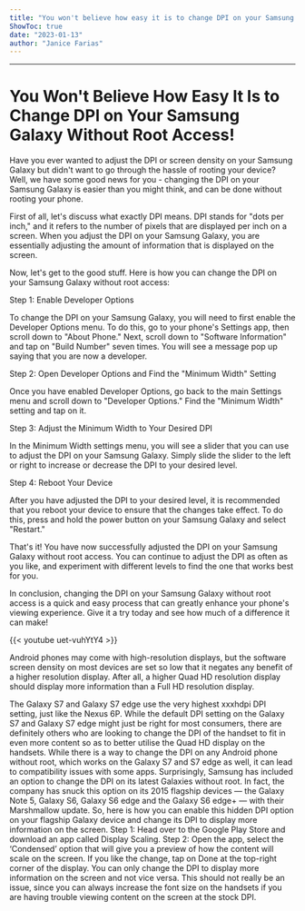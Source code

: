 ```yaml
---
title: "You won't believe how easy it is to change DPI on your Samsung Galaxy without root access!"
ShowToc: true 
date: "2023-01-13"
author: "Janice Farias"
---
```

*****
# You Won't Believe How Easy It Is to Change DPI on Your Samsung Galaxy Without Root Access!

Have you ever wanted to adjust the DPI or screen density on your Samsung Galaxy but didn't want to go through the hassle of rooting your device? Well, we have some good news for you - changing the DPI on your Samsung Galaxy is easier than you might think, and can be done without rooting your phone.

First of all, let's discuss what exactly DPI means. DPI stands for "dots per inch," and it refers to the number of pixels that are displayed per inch on a screen. When you adjust the DPI on your Samsung Galaxy, you are essentially adjusting the amount of information that is displayed on the screen.

Now, let's get to the good stuff. Here is how you can change the DPI on your Samsung Galaxy without root access:

Step 1: Enable Developer Options

To change the DPI on your Samsung Galaxy, you will need to first enable the Developer Options menu. To do this, go to your phone's Settings app, then scroll down to "About Phone." Next, scroll down to "Software Information" and tap on "Build Number" seven times. You will see a message pop up saying that you are now a developer.

Step 2: Open Developer Options and Find the "Minimum Width" Setting

Once you have enabled Developer Options, go back to the main Settings menu and scroll down to "Developer Options." Find the "Minimum Width" setting and tap on it.

Step 3: Adjust the Minimum Width to Your Desired DPI

In the Minimum Width settings menu, you will see a slider that you can use to adjust the DPI on your Samsung Galaxy. Simply slide the slider to the left or right to increase or decrease the DPI to your desired level.

Step 4: Reboot Your Device

After you have adjusted the DPI to your desired level, it is recommended that you reboot your device to ensure that the changes take effect. To do this, press and hold the power button on your Samsung Galaxy and select "Restart."

That's it! You have now successfully adjusted the DPI on your Samsung Galaxy without root access. You can continue to adjust the DPI as often as you like, and experiment with different levels to find the one that works best for you.

In conclusion, changing the DPI on your Samsung Galaxy without root access is a quick and easy process that can greatly enhance your phone's viewing experience. Give it a try today and see how much of a difference it can make!

{{< youtube uet-vuhYtY4 >}} 



Android phones may come with high-resolution displays, but the software screen density on most devices are set so low that it negates any benefit of a higher resolution display. After all, a higher Quad HD resolution display should display more information than a Full HD resolution display.

The Galaxy S7 and Galaxy S7 edge use the very highest xxxhdpi DPI setting, just like the Nexus 6P. While the default DPI setting on the Galaxy S7 and Galaxy S7 edge might just be right for most consumers, there are definitely others who are looking to change the DPI of the handset to fit in even more content so as to better utilise the Quad HD display on the handsets.
While there is a way to change the DPI on any Android phone without root, which works on the Galaxy S7 and S7 edge as well, it can lead to compatibility issues with some apps. Surprisingly, Samsung has included an option to change the DPI on its latest Galaxies without root. In fact, the company has snuck this option on its 2015 flagship devices — the Galaxy Note 5, Galaxy S6, Galaxy S6 edge and the Galaxy S6 edge+ — with their Marshmallow update.
So, here is how you can enable this hidden DPI option on your flagship Galaxy device and change its DPI to display more information on the screen.
Step 1: Head over to the Google Play Store and download an app called Display Scaling.
Step 2: Open the app, select the ‘Condensed’ option that will give you a preview of how the content will scale on the screen. If you like the change, tap on Done at the top-right corner of the display.
You can only change the DPI to display more information on the screen and not vice versa. This should not really be an issue, since you can always increase the font size on the handsets if you are having trouble viewing content on the screen at the stock DPI.




